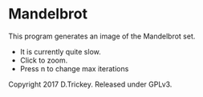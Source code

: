 # Mandelbrot
This program generates an image of the Mandelbrot set.

* It is currently quite slow.
* Click to zoom.
* Press n to change max iterations

Copyright 2017 D.Trickey. Released under GPLv3.
